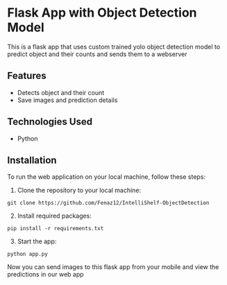 # Flask App with Object Detection Model 

This is a flask app that uses custom trained yolo object detection model to predict object and their counts and sends them to a webserver

## Features

- Detects object and their count
- Save images and prediction details

## Technologies Used

- Python

## Installation

To run the web application on your local machine, follow these steps:

1. Clone the repository to your local machine:

```git clone https://github.com/Fenaz12/IntelliShelf-ObjectDetection ```

2. Install required packages:

```pip install -r requirements.txt```

3. Start the app:

```python app.py```

Now you can send images to this flask app from your mobile and view the predictions in our web app
